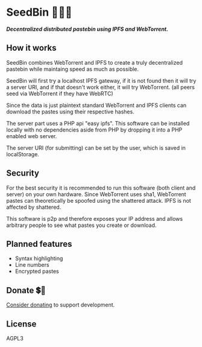 # SeedBin 🌱📡🌐

***Decentralized distributed pastebin using IPFS and WebTorrent.***

## How it works

SeedBin combines WebTorrent and IPFS to create a truly decentralized pastebin while maintaing speed as much as possible.

SeedBin will first try a localhost IPFS gateway, if it is not found then it will try a server URI, and if that doesn't work either, it will try WebTorrent. (all peers seed via WebTorrent if they have WebRTC)

Since the data is just plaintext standard WebTorrent and IPFS clients can download the pastes using their respective hashes.

The server part uses a PHP api "easy ipfs". This software can be installed locally with no dependencies aside from PHP by dropping it into a PHP enabled web server.

The server URI (for submitting) can be set by the user, which is saved in localStorage.

## Security

For the best security it is recommended to run this software (both client and server) on your own hardware. Since WebTorrent uses sha1, WebTorrent pastes can theoretically be spoofed using the shattered attack. IPFS is not affected by shattered.

This software is p2p and therefore exposes your IP address and allows arbitrary people to see what pastes you create or download.

## Planned features

* Syntax highlighting
* Line numbers
* Encrypted pastes

## Donate 💲🖤

[Consider donating](https://www.chaoswebs.net/donate) to support development.

## License

AGPL3
